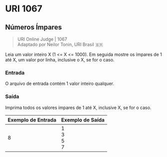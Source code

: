 # URI 1067

## Números Ímpares

>URI Online Judge | 1067  
>Adaptado por Neilor Tonin, URI Brasil :brazil:

Leia um valor inteiro X (1 <= X <= 1000). Em seguida mostre os ímpares de 1 até X, um valor por linha, inclusive o X, se for o caso.  

### Entrada

O arquivo de entrada contém 1 valor inteiro qualquer.  

### Saída

Imprima todos os valores ímpares de 1 até X, inclusive X, se for o caso.  

| Exemplo de Entrada | Exemplo de Saída |
| ------------------ | ---------------- |
| 8                  | 1<br>3<br>5<br>7 |
